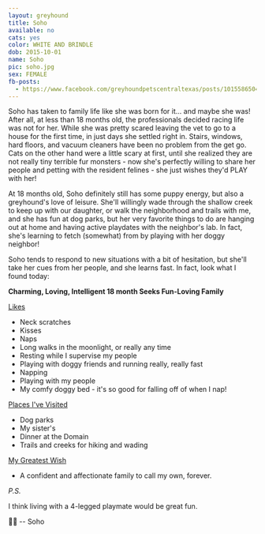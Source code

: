 ```yaml
---
layout: greyhound
title: Soho
available: no
cats: yes
color: WHITE AND BRINDLE
dob: 2015-10-01
name: Soho
pic: soho.jpg
sex: FEMALE
fb-posts:
  - https://www.facebook.com/greyhoundpetscentraltexas/posts/10155865045988572:0
---
```


Soho has taken to family life like she was born for it... and maybe she was! After all, at less than 18 months old, the professionals decided racing life was not for her. While she was pretty scared leaving the vet to go to a house for the first time, in just days she settled right in. Stairs, windows, hard floors, and vacuum cleaners have been no problem from the get go. Cats on the other hand were a little scary at first, until she realized they are not really tiny terrible fur monsters - now she's perfectly willing to share her people and petting with the resident felines - she just wishes they'd PLAY with her!

At 18 months old, Soho definitely still has some puppy energy, but also a greyhound's love of leisure. She'll willingly wade through the shallow creek to keep up with our daughter, or walk the neighborhood and trails with me, and she has fun at dog parks, but her very favorite things to do are hanging out at home and having active playdates with the neighbor's lab. In fact, she's learning to fetch (somewhat) from by playing with her doggy neighbor!

Soho tends to respond to new situations with a bit of hesitation, but she'll take her cues from her people, and she learns fast. In fact, look what I found today:

**Charming, Loving, Intelligent 18 month Seeks Fun-Loving Family**

<u>Likes</u>

- Neck scratches
- Kisses
- Naps
- Long walks in the moonlight, or really any time
- Resting while I supervise my people
- Playing with doggy friends and running really, really fast
- Napping
- Playing with my people
- My comfy doggy bed - it's so good for falling off of when I nap!

<u>Places I've Visited</u>

- Dog parks
- My sister's
- Dinner at the Domain
- Trails and creeks for hiking and wading

<u>My Greatest Wish</u>

- A confident and affectionate family to call my own, forever.

_P.S._

I think living with a 4-legged playmate would be great fun.

🐾💟 -- Soho
